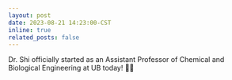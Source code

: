 ```yaml
---
layout: post
date: 2023-08-21 14:23:00-CST
inline: true
related_posts: false
---
```


Dr. Shi officially started as an Assistant Professor of Chemical and Biological Engineering at UB today! 🥳🥳
